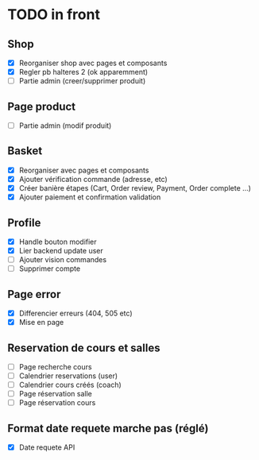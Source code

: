 # TODO in front
## Shop
- [x] Reorganiser shop avec pages et composants
- [x] Regler pb halteres 2 (ok apparemment)
- [ ] Partie admin (creer/supprimer produit)
## Page product
- [ ] Partie admin (modif produit)
## Basket 
- [x] Reorganiser avec pages et composants
- [x] Ajouter vérification commande (adresse, etc)
- [x] Créer banière étapes (Cart, Order review, Payment, Order complete ...)
- [x] Ajouter paiement et confirmation validation
## Profile
- [x] Handle bouton modifier
- [x] Lier backend update user
- [ ] Ajouter vision commandes
- [ ] Supprimer compte
## Page error 
- [x] Differencier erreurs (404, 505 etc)
- [x] Mise en page
## Reservation de cours et salles
- [ ] Page recherche cours
- [ ] Calendrier reservations (user)
- [ ] Calendrier cours créés (coach)
- [ ] Page réservation salle
- [ ] Page réservation cours
## Format date requete marche pas (réglé)
- [x] Date requete API